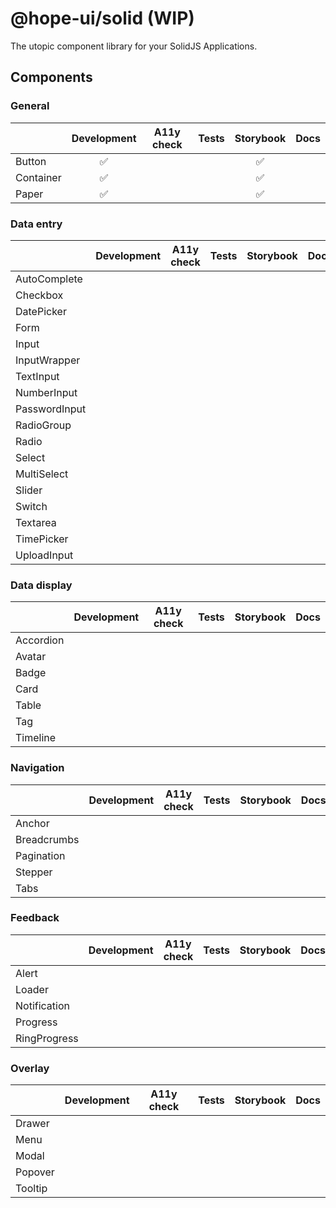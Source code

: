 # @hope-ui/solid (WIP)

The utopic component library for your SolidJS Applications.

## Components

### General

|           | Development | A11y check | Tests | Storybook | Docs |
| --------- | :---------: | :--------: | :---: | :-------: | :--: |
| Button    |     ✅      |            |       |    ✅     |      |
| Container |     ✅      |            |       |    ✅     |      |
| Paper     |     ✅      |            |       |    ✅     |      |

### Data entry

|               | Development | A11y check | Tests | Storybook | Docs |
| ------------- | ----------- | :--------: | :---: | :-------: | :--: |
| AutoComplete  |             |            |       |           |      |
| Checkbox      |             |            |       |           |      |
| DatePicker    |             |            |       |           |      |
| Form          |             |            |       |           |      |
| Input         |             |            |       |           |      |
| InputWrapper  |             |            |       |           |      |
| TextInput     |             |            |       |           |      |
| NumberInput   |             |            |       |           |      |
| PasswordInput |             |            |       |           |      |
| RadioGroup    |             |            |       |           |      |
| Radio         |             |            |       |           |      |
| Select        |             |            |       |           |      |
| MultiSelect   |             |            |       |           |      |
| Slider        |             |            |       |           |      |
| Switch        |             |            |       |           |      |
| Textarea      |             |            |       |           |      |
| TimePicker    |             |            |       |           |      |
| UploadInput   |             |            |       |           |      |

### Data display

|           | Development | A11y check | Tests | Storybook | Docs |
| --------- | ----------- | :--------: | :---: | :-------: | :--: |
| Accordion |             |            |       |           |      |
| Avatar    |             |            |       |           |      |
| Badge     |             |            |       |           |      |
| Card      |             |            |       |           |      |
| Table     |             |            |       |           |      |
| Tag       |             |            |       |           |      |
| Timeline  |             |            |       |           |      |

### Navigation

|             | Development | A11y check | Tests | Storybook | Docs |
| ----------- | ----------- | :--------: | :---: | :-------: | :--: |
| Anchor      |             |            |       |           |      |
| Breadcrumbs |             |            |       |           |      |
| Pagination  |             |            |       |           |      |
| Stepper     |             |            |       |           |      |
| Tabs        |             |            |       |           |      |

### Feedback

|              | Development | A11y check | Tests | Storybook | Docs |
| ------------ | ----------- | :--------: | :---: | :-------: | :--: |
| Alert        |             |            |       |           |      |
| Loader       |             |            |       |           |      |
| Notification |             |            |       |           |      |
| Progress     |             |            |       |           |      |
| RingProgress |             |            |       |           |      |

### Overlay

|         | Development | A11y check | Tests | Storybook | Docs |
| ------- | ----------- | :--------: | :---: | :-------: | :--: |
| Drawer  |             |            |       |           |      |
| Menu    |             |            |       |           |      |
| Modal   |             |            |       |           |      |
| Popover |             |            |       |           |      |
| Tooltip |             |            |       |           |      |
